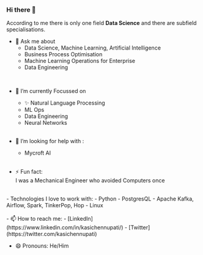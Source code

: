 ### Hi there 👋

According to me there is only one field __Data Science__ and there are subfield specialisations.

- 💬 Ask me about 
  - Data Science, Machine Learning, Artificial Intelligence
  - Business Process Optimisation
  - Machine Learning Operations for Enterprise
  - Data Engineering

<br>

- 🌱 I’m currently Focussed on<br>
  - ✨ Natural Language Processing
  - ML Ops
  - Data Engineering
  - Neural Networks
<br><br>

- 🤔 I’m looking for help with :
  - Mycroft AI
<br><br>
- ⚡ Fun fact: <br>
I was a Mechanical Engineer who avoided Computers once
<br>
- Technologies I love to work with: 
  - Python
  - PostgresQL
  - Apache Kafka, Airflow, Spark, TinkerPop, Hop
  - Linux
<br>
<br>
- 📫 How to reach me: 
  - [LinkedIn](https://www.linkedin.com/in/kasichennupati/)
  - [Twitter](https://twitter.com/kasichennupati)

- 😄 Pronouns: He/Him
<br>
<!--
**KasiChennupati/KasiChennupati** is a ✨ _special_ ✨ repository because its `README.md` (this file) appears on your GitHub profile.

Here are some ideas to get you started:

- 🔭 I’m currently working on 
 ...
- 👯 I’m looking to collaborate on ...
- 🤔 I’m looking for help with ...
- 💬 Ask me about 
- 📫 How to reach me: 
  You can reach out/ follow me on: 
  [Linked In](https://www.linkedin.com/in/kasichennupati/)
  
- 😄 Pronouns: He/Him
- ⚡ Fun fact: 
I'm a Mechanical Engineer 
-->

